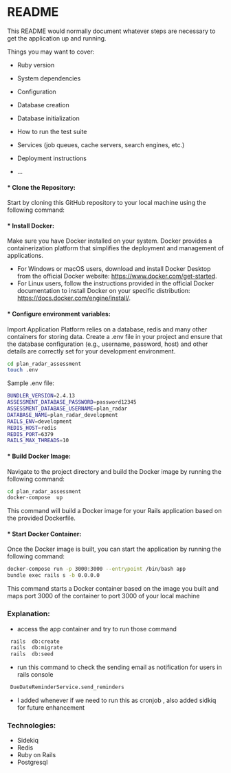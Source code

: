 # README

This README would normally document whatever steps are necessary to get the
application up and running.

Things you may want to cover:

* Ruby version

* System dependencies

* Configuration

* Database creation

* Database initialization

* How to run the test suite

* Services (job queues, cache servers, search engines, etc.)

* Deployment instructions

* ...

#### * Clone the Repository:
Start by cloning this GitHub repository to your local machine using the following command:


#### * Install Docker:
Make sure you have Docker installed on your system. Docker provides a containerization platform that simplifies the deployment and management of applications.
* For Windows or macOS users, download and install Docker Desktop from the official Docker website: https://www.docker.com/get-started.
* For Linux users, follow the instructions provided in the official Docker documentation to install Docker on your specific distribution: https://docs.docker.com/engine/install/.

#### * Configure environment variables:
Import Application Platform relies on a database, redis and many other containers for storing data. Create a .env file in your project and ensure that the database configuration (e.g., username, password, host) and other details are correctly set for your development environment.


```bash
cd plan_radar_assessment
touch .env
```

Sample .env file:
```bash
BUNDLER_VERSION=2.4.13
ASSESSMENT_DATABASE_PASSWORD=password12345
ASSESSMENT_DATABASE_USERNAME=plan_radar
DATABASE_NAME=plan_radar_development
RAILS_ENV=development
REDIS_HOST=redis
REDIS_PORT=6379
RAILS_MAX_THREADS=10
```


#### * Build Docker Image:
Navigate to the project directory and build the Docker image by running the following command:

```bash
cd plan_radar_assessment
docker-compose  up
```
This command will build a Docker image for your Rails application based on the provided Dockerfile.

#### * Start Docker Container:
Once the Docker image is built, you can start the application by running the following command:

```bash
docker-compose run -p 3000:3000 --entrypoint /bin/bash app
bundle exec rails s -b 0.0.0.0
```
This command starts a Docker container based on the image you built and maps port 3000 of the container to port 3000 of your local machine


###  Explanation:
- access the app  container and try to run those command 
```bash
 rails  db:create 
 rails  db:migrate 
 rails  db:seed
```


- run this command to check the sending email as notification for users  in rails console
```bash
 DueDateReminderService.send_reminders
```

- I added whenever if we need to run  this as cronjob , also added sidkiq for future enhancement 

###  Technologies:
- Sidekiq
- Redis
- Ruby on Rails
- Postgresql